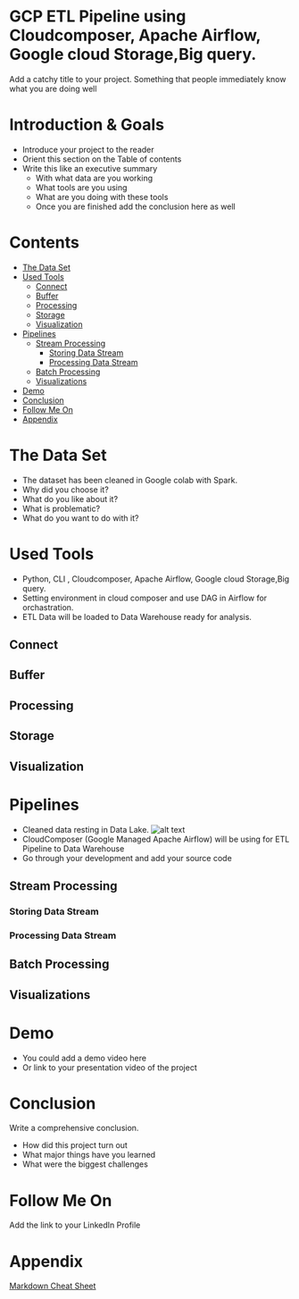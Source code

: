 
# GCP ETL Pipeline using Cloudcomposer, Apache Airflow, Google cloud Storage,Big query. 
Add a catchy title to your project. Something that people immediately know what you are doing well

# Introduction & Goals
- Introduce your project to the reader
- Orient this section on the Table of contents
- Write this like an executive summary
  - With what data are you working
  - What tools are you using
  - What are you doing with these tools
  - Once you are finished add the conclusion here as well

# Contents

- [The Data Set](#the-data-set)
- [Used Tools](#used-tools)
  - [Connect](#connect)
  - [Buffer](#buffer)
  - [Processing](#processing)
  - [Storage](#storage)
  - [Visualization](#visualization)
- [Pipelines](#pipelines)
  - [Stream Processing](#stream-processing)
    - [Storing Data Stream](#storing-data-stream)
    - [Processing Data Stream](#processing-data-stream)
  - [Batch Processing](#batch-processing)
  - [Visualizations](#visualizations)
- [Demo](#demo)
- [Conclusion](#conclusion)
- [Follow Me On](#follow-me-on)
- [Appendix](#appendix)


# The Data Set
- The dataset has been cleaned in Google colab with Spark.
- Why did you choose it?
- What do you like about it?
- What is problematic?
- What do you want to do with it?

# Used Tools
- Python, CLI , Cloudcomposer, Apache Airflow, Google cloud Storage,Big query.
- Setting environment in cloud composer and use DAG in Airflow for orchastration.
- ETL Data will be loaded to Data Warehouse ready for analysis. 


## Connect
## Buffer
## Processing
## Storage
## Visualization

# Pipelines
- Cleaned data resting in Data Lake.
![alt text](https://github.com/Jira-saki/ETL-Pipeline-GCP/blob/main/image/load-data-cli.png)
- CloudComposer (Google Managed Apache Airflow) will be using for ETL Pipeline to Data Warehouse 
- Go through your development and add your source code

## Stream Processing
### Storing Data Stream
### Processing Data Stream
## Batch Processing
## Visualizations

# Demo
- You could add a demo video here
- Or link to your presentation video of the project

# Conclusion
Write a comprehensive conclusion.
- How did this project turn out
- What major things have you learned
- What were the biggest challenges

# Follow Me On
Add the link to your LinkedIn Profile

# Appendix

[Markdown Cheat Sheet](https://github.com/adam-p/markdown-here/wiki/Markdown-Cheatsheet)
